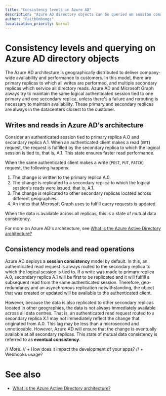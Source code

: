 ```yaml
---
title: "Consistency levels in Azure AD"
description: "Azure AD directory objects can be queried on session consistency or eventual consistency."
author: "FaithOmbongi"
localization_priority: Normal
---
```


# Consistency levels and querying on Azure AD directory objects

The Azure AD architecture is geographically distributed to deliver company-wide availability and performance to customers. In this model, there are primary replicas to which all writes are performed, and multiple secondary replicas which service all directory reads. Azure AD and Microsoft Graph always try to maintain the same logical authenticated session tied to one primary and one secondary replica, unless there's a failure and rerouting is necessary to maintain availability. These primary and secondary replicas are always in the datacenters closest to the customer.

## Writes and reads in Azure AD's architecture

Consider an authenticated session tied to primary replica A.O and secondary replica A.1. When an authenticated client makes a read (`GET`) request, the request is fulfilled by the secondary replica to which the logical session is tied to, that is, A.1. This state ensures faster read performance. 

When the same authenticated client makes a write (`POST`, `PUT`, `PATCH`) request, the following happens:
1. The change is written to the primary replica A.0.
2. The change is replicated to a secondary replica to which the logical session's reads were issued, that is, A.1.
3. The change is replicated to other secondary replicas located across different geographies.
4. An index that Microsoft Graph uses to fulfill query requests is updated.

When the data is available across all replicas, this is a state of mutual data consistency.

For more on Azure AD's architecture, see [What is the Azure Active Directory architecture?](/azure/active-directory/fundamentals/active-directory-architecture)

## Consistency models and read operations

Azure AD deploys a **session consistency** model by default. In this, an authenticated read request is always routed to the secondary replica to which the logical session is tied to. If a write was made to primary replica A.0, secondary replica A.1 will be first to be replicated and it will fulfill a subsequent read from the same authenticated session. Therefore, geo-redundancy and an asynchronous replication notwithstanding, the object that was created or updated will be available to the authenticated client.

However, because the data is also replicated to other secondary replicas located in other geographies, the data is not always immediately available across all data centres. That is, an authenticated read request routed to a secondary replica X.1 may not immediately reflect the change that originated from A.0. This lag may be less than a microsecond and unnoticeable. However, Azure AD will ensure that the change is eventually available at all secondary replicas. This state of mutual data consistency is referred to as **eventual consistency**.

// More.
// + How does it impact the development of your apps? 
// + Webhooks usage?



# See also
+ [What is the Azure Active Directory architecture?](/azure/active-directory/fundamentals/active-directory-architecture)
